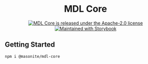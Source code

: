 <h1 align="center">
  MDL Core
</h1>

<p align="center">
  <a href="https://github.com/masonitedoors/mdl-core/blob/master/LICENSE">
    <img src="https://img.shields.io/badge/license-Apache--2.0-blue.svg" alt="MDL Core is released under the Apache-2.0 license" />
  </a>
  <a href="https://storybook.js.org/">
    <img src="https://cdn.jsdelivr.net/gh/storybookjs/brand@master/badge/badge-storybook.svg" alt="Maintained with Storybook" />
  </a>
</p>

## Getting Started

```shell
npm i @masonite/mdl-core
```
